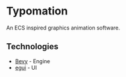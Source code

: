 # Typomation
An ECS inspired graphics animation software.

## Technologies
- [Bevy](https://github.com/bevyengine/bevy) - Engine
- [egui](https://github.com/emilk/egui) - UI
